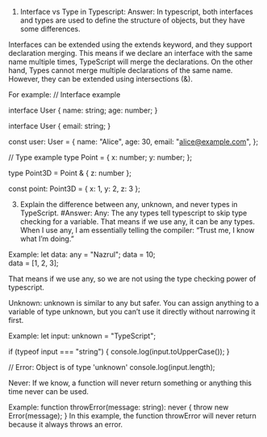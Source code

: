 1. Interface vs Type in Typescript:
Answer: In typescript,  both interfaces and types are used to define the structure of objects, but they have some differences. 

Interfaces can be extended using the extends keyword, and they support declaration merging. This means if we declare an interface with the same name multiple times, TypeScript will merge the declarations. On the other hand, Types cannot merge multiple declarations of the same name. However, they can be extended using intersections (&).

For example:
// Interface example

interface User {
  name: string;
  age: number;
}

interface User {
  email: string; 
}

const user: User = {
  name: "Alice",
  age: 30,
  email: "alice@example.com",
};

// Type example
type Point = {
  x: number;
  y: number;
};

type Point3D = Point & { z: number }; 

const point: Point3D = { x: 1, y: 2, z: 3 };



3. Explain the difference between any, unknown, and never types in TypeScript.
#Answer: 
Any: The any types tell typescript to skip type checking for a variable. That means if we use any, it can be any types. When I use any, I am essentially telling the compiler: “Trust me, I know what I’m doing.”

Example: 
let data: any = "Nazrul";
data = 10;        
data = [1, 2, 3]; 

That means if we use any, so we are not using the type checking power of typescript.


Unknown: unknown is similar to any but safer. You can assign anything to a variable of type unknown, but you can’t use it directly without narrowing it first.

Example:
let input: unknown = "TypeScript";

if (typeof input === "string") {
  console.log(input.toUpperCase()); 
}

// Error: Object is of type 'unknown'
console.log(input.length); 


Never: If we know, a function will never return something or anything this time never can be used.

Example: 
function throwError(message: string): never {
  throw new Error(message);
}
In this example, the function throwError will never return because it always throws an error. 





